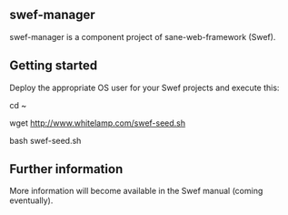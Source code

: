 
swef-manager
------------

swef-manager is a component project of sane-web-framework (Swef).


Getting started
---------------

Deploy the appropriate OS user for your Swef projects and execute this:

cd ~

wget http://www.whitelamp.com/swef-seed.sh

bash swef-seed.sh


Further information
-------------------

More information will become available in the Swef manual (coming eventually).


